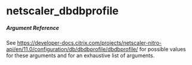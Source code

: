# netscaler_dbdbprofile

##### Argument Reference

See https://developer-docs.citrix.com/projects/netscaler-nitro-api/en/11.0/configuration/db/dbdbprofile/dbdbprofile/ for possible values for these arguments and for an exhaustive list of arguments.


